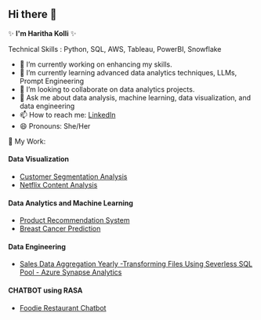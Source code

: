 ## Hi there 👋


 ✨ **I'm Haritha Kolli** ✨ 

Technical Skills : Python, SQL, AWS, Tableau, PowerBI, Snowflake

- 🔭 I’m currently working on enhancing my skills.
- 🌱 I’m currently learning advanced data analytics techniques, LLMs, Prompt Engineering
- 👯 I’m looking to collaborate on data analytics projects.
- 💬 Ask me about data analysis, machine learning, data visualization, and data engineering
- 📫 How to reach me: [LinkedIn](https://www.linkedin.com/in/rama-k-info)
- 😄 Pronouns: She/Her

📖 My Work:

#### Data Visualization 
- [Customer Segmentation Analysis](https://github.com/Haritha-kolli/DataAnalytics-Visualizations-Showcase/blob/main/CustomerSegmentation_ClusterAnalysis.pdf)
- [Netflix Content Analysis](https://github.com/Haritha-kolli/DataAnalytics-Visualizations-Showcase/blob/main/NetflixContentAnalysis_DataAnalysis_Tableau.pdf)

#### Data Analytics and Machine Learning 
- [Product Recommendation System](https://github.com/Haritha-kolli/RecommendationSystems)
- [Breast Cancer Prediction](https://github.com/Haritha-kolli/Breast-Cancer-Prediction)

#### Data Engineering

 - [Sales Data Aggregation Yearly -Transforming Files Using Severless SQL Pool - Azure Synapse Analytics](https://github.com/Haritha-kolli/Azure-Data-Engineering/tree/main/Sales-Data-Aggregation-Yearly)

#### CHATBOT using RASA
- [Foodie Restaurant Chatbot](https://github.com/Haritha-kolli/RASA_FoodieChatbot)





